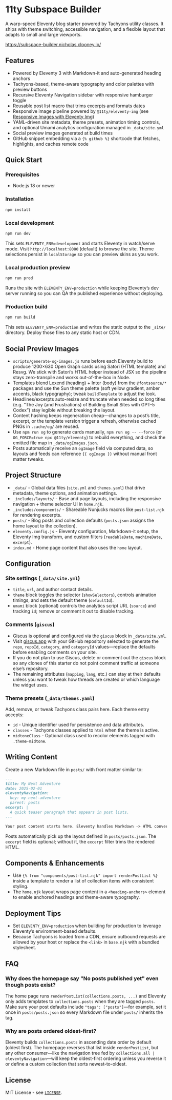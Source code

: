 # 11ty Subspace Builder

A warp-speed Eleventy blog starter powered by Tachyons utility classes. It ships with theme switching, accessible navigation, and a flexible layout that adapts to small and large viewports.

https://subspace-builder.nicholas.clooney.io/

## Features

- Powered by Eleventy 3 with Markdown-it and auto-generated heading anchors
- Tachyons-based, theme-aware typography and color palettes with preview buttons
- Recursive Eleventy Navigation sidebar with responsive hamburger toggle
- Reusable post list macro that trims excerpts and formats dates
- Responsive image pipeline powered by `@11ty/eleventy-img` (see [Responsive Images with Eleventy Img](posts/responsive-images-eleventy-img.md))
- YAML-driven site metadata, theme presets, animation timing controls, and optional Umami analytics configuration managed in `_data/site.yml`
- Social preview images generated at build times
- GitHub snippet embedding via a `{% github %}` shortcode that fetches, highlights, and caches remote code

## Quick Start

### Prerequisites

- Node.js 18 or newer

### Installation

```bash
npm install
```

### Local development

```bash
npm run dev
```

This sets `ELEVENTY_ENV=development` and starts Eleventy in watch/serve mode. Visit `http://localhost:8080` (default) to browse the site. Theme selections persist in `localStorage` so you can preview skins as you work.

### Local production preview

```bash
npm run prod
```

Runs the site with `ELEVENTY_ENV=production` while keeping Eleventy’s dev server running so you can QA the published experience without deploying.

### Production build

```bash
npm run build
```

This sets `ELEVENTY_ENV=production` and writes the static output to the `_site/` directory. Deploy those files to any static host or CDN.

## Social Preview Images

- `scripts/generate-og-images.js` runs before each Eleventy build to produce 1200×630 Open Graph cards using Satori (HTML template) and Resvg. We stick with Satori’s HTML helper instead of JSX so the pipeline stays zero-transpile and works out-of-the-box in Node.
- Templates blend Lexend (heading) + Inter (body) from the `@fontsource/*` packages and use the Sun theme palette (soft yellow gradient, amber accents, black typography); tweak `buildTemplate` to adjust the look.
- Headlines/excerpts auto-resize and truncate when needed so long titles (e.g. “The Joy (and Frustrations) of Building Small Sites with GPT-5 Codex”) stay legible without breaking the layout.
- Content hashing keeps regeneration cheap—changes to a post’s title, excerpt, or the template version trigger a refresh, otherwise cached PNGs in `.cache/og/` are reused.
- Use `npm run og` to generate cards manually, `npm run og -- --force` (or `OG_FORCE=true npx @11ty/eleventy`) to rebuild everything, and check the emitted file map in `_data/ogImages.json`.
- Posts automatically receive an `ogImage` field via computed data, so layouts and feeds can reference `{{ ogImage }}` without manual front matter tweaks.

## Project Structure

- `_data/` - Global data files (`site.yml` and `themes.yaml`) that drive metadata, theme options, and animation settings.
- `_includes/layouts/` - Base and page layouts, including the responsive navigation + theme selector UI in `home.njk`.
- `_includes/components/` - Shareable Nunjucks macros like `post-list.njk` for rendering excerpts.
- `posts/` - Blog posts and collection defaults (`posts.json` assigns the home layout to the collection).
- `eleventy.config.js` - Eleventy configuration, Markdown-it setup, the Eleventy Img transform, and custom filters (`readableDate`, `machineDate`, `excerpt`).
- `index.md` - Home page content that also uses the `home` layout.

## Configuration

### Site settings (`_data/site.yml`)

- `title`, `url`, and author contact details.
- `theme` block toggles the selector (`showSelectors`), controls animation timings, and sets the default theme (`defaultId`).
- `umami` block (optional) controls the analytics script URL (`source`) and tracking `id`; remove or comment it out to disable tracking.

### Comments (`giscus`)

- Giscus is optional and configured via the `giscus` block in `_data/site.yml`.
- Visit [giscus.app](https://giscus.app/) with your GitHub repository selected to generate the `repo`, `repoId`, `category`, and `categoryId` values—replace the defaults before enabling comments on your site.
- If you do not plan to use Giscus, delete or comment out the `giscus` block so any clones of this starter do not point comment traffic at someone else’s repository.
- The remaining attributes (`mapping`, `lang`, etc.) can stay at their defaults unless you want to tweak how threads are created or which language the widget uses.

### Theme presets (`_data/themes.yaml`)

Add, remove, or tweak Tachyons class pairs here. Each theme entry accepts:

- `id` - Unique identifier used for persistence and data attributes.
- `classes` - Tachyons classes applied to `html` when the theme is active.
- `midtoneClass` - Optional class used to recolor elements tagged with `.theme-midtone`.

## Writing Content

Create a new Markdown file in `posts/` with front matter similar to:

```markdown
---
title: My Next Adventure
date: 2025-02-01
eleventyNavigation:
  key: my-next-adventure
  parent: posts
excerpt: |
  A quick teaser paragraph that appears in post lists.
---

Your post content starts here. Eleventy handles Markdown -> HTML conversion.
```

Posts automatically pick up the layout defined in `posts/posts.json`. The `excerpt` field is optional; without it, the `excerpt` filter trims the rendered HTML.

## Components & Enhancements

- Use `{% from "components/post-list.njk" import renderPostList %}` inside a template to render a list of collection items with consistent styling.
- The `home.njk` layout wraps page content in a `<heading-anchors>` element to enable anchored headings and theme-aware typography.

## Deployment Tips

- Set `ELEVENTY_ENV=production` when building for production to leverage Eleventy’s environment-based defaults.
- Because Tachyons is loaded from a CDN, ensure outbound requests are allowed by your host or replace the `<link>` in `base.njk` with a bundled stylesheet.

## FAQ

### Why does the homepage say "No posts published yet" even though posts exist?

The home page runs `renderPostList(collections.posts, ...)` and Eleventy only adds templates to `collections.posts` when they are tagged `posts`. Make sure your post defaults include `"tags": ["posts"]`—for example, set it once in `posts/posts.json` so every Markdown file under `posts/` inherits the tag.

### Why are posts ordered oldest-first?

Eleventy builds `collections.posts` in ascending date order by default (oldest first). The homepage reverses that list inside `renderPostList`, but any other consumer—like the navigation tree fed by `collections.all | eleventyNavigation`—will keep the oldest-first ordering unless you reverse it or define a custom collection that sorts newest-to-oldest.

## License

MIT License - see [`LICENSE`](LICENSE).
